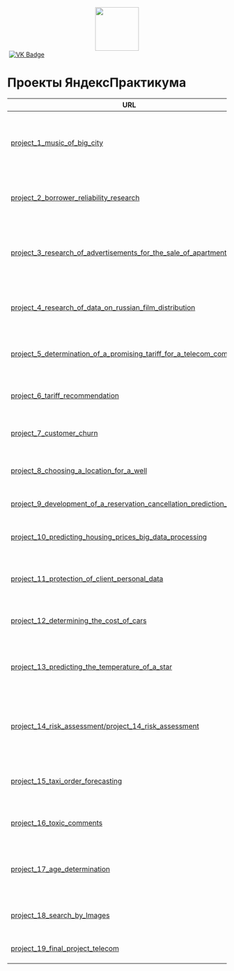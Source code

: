 <div id="header" align="center">
  <img src="https://media.giphy.com/media/M9gbBd9nbDrOTu1Mqx/giphy.gif" width="100"/>
</div>

<div id="badges">
  <img src="https://komarev.com/ghpvc/?username=DaniilTsalik&style=flat-square&color=blue" alt=""/>
  <a href="https://vk.com/d.tsalik">
    <img src="https://img.shields.io/badge/VK-blue?logo=VK&logoColor=white&style=for-the-badge" alt="VK Badge"/>
  </a>
</div>

# Проекты ЯндексПрактикума

 | URL | Проект | Описание |
| ------------ | ----- | --|
| [project_1_music_of_big_city](https://github.com/DaniilTsalik/yandex_practical/blob/main/project_1_music_of_big_city/project_1_music_of_big_city.ipynb) | Музыка больших городов | Сравненение музыкальных предпочтений жителей Москва и Санкт-Петербурга по данным Яндекс.Музыки |
| [project_2_borrower_reliability_research](https://github.com/DaniilTsalik/yandex_practical/blob/main/project_2_borrower_reliability_research/project_2_borrower_reliability_research.ipynb) | Оценка риска | Разработка скоринговой модели - оценки надежности заемщиков |
| [project_3_research_of_advertisements_for_the_sale_of_apartments](https://github.com/DaniilTsalik/yandex_practical/blob/main/project_3_research_of_advertisements_for_the_sale_of_apartments/research_of_advertisements_for_the_sale_of_apartments.ipynb) | Исследование объявлений о продаже квартир | Установление параметров и факторов влияющих на стоимость объектов недвижимости |
| [project_4_research_of_data_on_russian_film_distribution](https://github.com/DaniilTsalik/yandex_practical/blob/main/project_4_research_of_data_on_russian_film_distribution/project_4_research_of_data_on_russian_film_distribution.ipynb) | Исследование данных о российском кинопрокате | Изучение рынока российского кинопроката и выявление текущих трендов |
| [project_5_determination_of_a_promising_tariff_for_a_telecom_company](https://github.com/DaniilTsalik/yandex_practical/blob/main/project_5_determination_of_a_promising_tariff_for_a_telecom_company/determination_of_promising_tariff_for_a_telecom_company.ipynb) |Определение перспективного тарифа для телеком-компании | Анализ прибыльности тарифов телеком компании |
| [project_6_tariff_recommendation](https://github.com/DaniilTsalik/yandex_practical/blob/main/project_6_tariff_recommendation/project_6_tariff_recommendation.ipynb) | "Рекомендация тарифов" | Разработка классификационной модели для телеком компании |
| [project_7_customer_churn](https://github.com/DaniilTsalik/yandex_practical/blob/main/project_7_customer_churn/project_7_customer_churn.ipynb) | "Отток клиентов" | Разработка модели прогнозирования оттока клиентов из банка |
| [project_8_сhoosing_a_location_for_a_well](https://github.com/DaniilTsalik/yandex_practical/blob/main/project_8_%D1%81hoosing_a_location_for_a_well/project_8_%D1%81hoosing_a_location_for_a_well.ipynb) | Выбор локации для скважины |Разработка модели прогнозирования запасов сырья в скважине |
| [project_9_development_of_a_reservation_cancellation_prediction_model](https://github.com/DaniilTsalik/yandex_practical/blob/main/project_9_development_of_a_reservation_cancellation_prediction_model/project_9_development_of_a_reservation_cancellation_prediction_model.ipynb) | Сеть отелей «Как в гостях» | Разработка модели, предсказывающей отмену брони |
| [project_10_predicting_housing_prices_big_data_processing](https://github.com/DaniilTsalik/yandex_practical/blob/main/project_10_predicting_housing_prices_big_data_processing/project_10_predicting_housing_prices_big_data_processing.ipynb) | Предсказание стоимости жилья | Разработка модели прогнозирования медианной стоимости жилья |
| [project_11_protection_of_client_personal_data](https://github.com/DaniilTsalik/yandex_practical/blob/main/project_11_protection_of_client_personal_data/project_11_protection_of_client_personal_data.ipynb) | Защита персональных данных клиентов | Защита персональных данных клиентов страховой компании|
| [project_12_determining_the_cost_of_cars](https://github.com/DaniilTsalik/yandex_practical/blob/main/project_12_determining_the_cost_of_cars/project_12_determining_the_cost_of_cars.ipynb) | Определение стоимости автомобилей | Разработка модели прогнозирования стоимости автомобиля |
| [project_13_predicting_the_temperature_of_a_star](https://github.com/DaniilTsalik/yandex_practical/blob/main/project_13_predicting_the_temperature_of_a_star/project_13_predicting_the_temperature_of_a_star.ipynb) | Прогнозирование температуры звезды | Прогнозирование температуры на поверхности обнаруженных звезд при помощи нейросети |
| [project_14_risk_assessment/project_14_risk_assessment](https://github.com/DaniilTsalik/yandex_practical/blob/main/project_14_risk_assessment/project_14_risk_assessment.ipynb) | Оценка риска ДТП | Разработка системы по оценке риска ДТП в зависимости от выбранного маршрута движения |
| [project_15_taxi_order_forecasting](https://github.com/DaniilTsalik/yandex_practical/blob/main/project_15_taxi_order_forecasting/project_15_taxi_order_forecasting.ipynb) | Прогнозирование заказов такси | Разработка модели прогнозирования количества заказов такси на следующий час |
| [project_16_toxic_comments](https://github.com/DaniilTsalik/yandex_practical/blob/main/project_16_toxic_comments/project_16_toxic_comments.ipynb) | Токсичные комментарии | Разработка модели детектирования токсичных комментариев |
| [project_17_age_determination](https://github.com/DaniilTsalik/yandex_practical/blob/main/project_17_age_determination/project_17_age_determination.ipynb) | Определение возраста | Разработка системы компьютерного зрения  обработки фотографий покупателей |
| [project_18_search_by_Images](https://github.com/DaniilTsalik/yandex_practical/blob/main/project_18_search_by_Images/project_18_search_by_Images.ipynb) | Поиск по изображениям | Разработка модели оценки соответсвия текста и изображения |
| [project_19_final_project_telecom](https://github.com/DaniilTsalik/yandex_practical/blob/main/project_19_final_project_telecom/project_19_final_project_telecom.ipynb) | Телеком | Разработка модели прогнозирования оттока клиентов |

